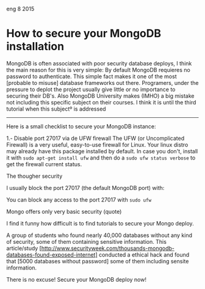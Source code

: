 <permalink>eng</permalink>
<month>8</month>
<year>2015</year>

# How to secure your MongoDB installation

MongoDB is often associated with poor security database deploys, I think the main reason for this is very simple: By default MongoDB requieres no password to authenticate. This simple fact makes it one of the most [probable to misuse] database frameworks out there. Programers, under the pressure to deplot the project usually give little or no importance to securing their DB's. Also MongoDB University makes (IMHO) a big mistake not including this specific subject on their courses. I think it is until the third tutorial when this subjectº is addressed


---

Here is a small checklist to secure your MongoDB instance:

1.- Disable port 27017 via de UFW firewall
The UFW (or Uncomplicated Firewall) is a very useful, easy-to-use firewall for Linux. Your linux distro may already have this package installed by default. In case you don't, install it with `sudo apt-get install ufw` and then do a `sudo ufw status verbose` to get the firewall current status.

The thougher security

I usually block the port 27017 (the default MongoDB port) with:

You can block any access to the port 27017 with `sudo ufw `


Mongo offers only very basic security (quote)

I find it funny how difficult is to find tutorials to secure your Mongo deploy.

A group of students who found nearly 40,000 databases without any kind of security, some of them containing sensitive information.
This article/study [http://www.securityweek.com/thousands-mongodb-databases-found-exposed-internet] conducted a ethical hack and found that [5000 databases without password] some of them including sensite information.

There is no excuse! Secure your MongoDB deploy now!